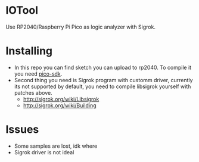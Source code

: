 # IOTool
Use RP2040/Raspberry Pi Pico as logic analyzer with Sigrok.

# Installing
* In this repo you can find sketch you can upload to rp2040. To compile it you need [pico-sdk](https://github.com/raspberrypi/pico-sdk).
* Second thing you need is Sigrok program with customm driver, currently its not supported by default, you need to compile libsigrok yourself with patches above.
  * http://sigrok.org/wiki/Libsigrok
  * http://sigrok.org/wiki/Building

# Issues
* Some samples are lost, idk where
* Sigrok driver is not ideal
